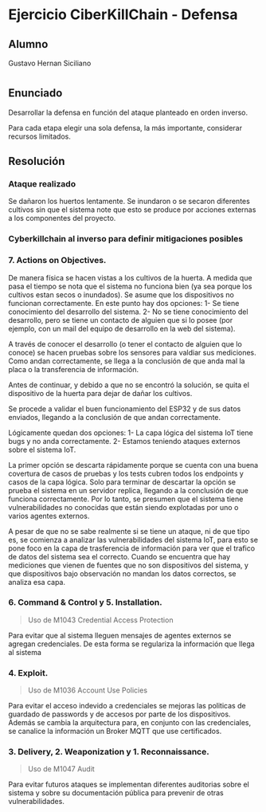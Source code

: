 # Ejercicio CiberKillChain - Defensa

## Alumno

Gustavo Hernan Siciliano
#
## Enunciado

Desarrollar la defensa en función del ataque planteado en orden inverso.

Para cada etapa elegir una sola defensa, la más importante, considerar recursos limitados.

## Resolución

### Ataque realizado

Se dañaron los huertos lentamente. Se inundaron o se secaron diferentes cultivos sin que el sistema note que esto se produce por acciones externas a los componentes del proyecto.

### Cyberkillchain al inverso para definir mitigaciones posibles

### 7. Actions on Objectives.
De manera física se hacen vistas a los cultivos de la huerta. A medida que pasa el tiempo se nota que el sistema no funciona bien (ya sea porque los cultivos estan secos o inundados). Se asume que los dispositivos no funcionan correctamente. En este punto hay dos opciones:
1- Se tiene conocimiento del desarrollo del sistema.
2- No se tiene conocimiento del desarrollo, pero se tiene un contacto de alguien que si lo posee (por ejemplo, con un mail del equipo de desarrollo en la web del sistema).

A través de conocer el desarrollo (o tener el contacto de alguien que lo conoce) se hacen pruebas sobre los sensores para valdiar sus mediciones. Como andan correctamente, se llega a la conclusión de que anda mal la placa o la transferencia de información.

Antes de continuar, y debido a que no se encontró la solución, se quita el dispositivo de la huerta para dejar de dañar los cultivos.

Se procede a validar el buen funcionamiento del ESP32 y de sus datos enviados, llegando a la conclusión de que andan correctamente.

Lógicamente quedan dos opciones:
1- La capa lógica del sistema IoT tiene bugs y no anda correctamente.
2- Estamos teniendo ataques externos sobre el sistema IoT.

La primer opción se descarta rápidamente porque se cuenta con una buena covertura de casos de pruebas y los tests cubren todos los endpoints y casos de la capa lógica. Solo para terminar de descartar la opción se prueba el sistema en un servidor replica, llegando a la conclusión de que funciona correctamente. Por lo tanto, se presumen que el sistema tiene vulnerabilidades no conocidas que están siendo explotadas por uno o varios agentes externos.

A pesar de que no se sabe realmente si se tiene un ataque, ni de que tipo es, se comienza a analizar las vulnerabilidades del sistema IoT, para esto se pone foco en la capa de trasferencia de información para ver que el trafico de datos del sistema sea el correcto. Cuando se encuentra que hay mediciones que vienen de fuentes que no son dispositivos del sistema, y que dispositivos bajo observación no mandan los datos correctos, se analiza esa capa.

### 6. Command & Control y 5. Installation.
> Uso de M1043 Credential Access Protection

Para evitar que al sistema lleguen mensajes de agentes externos se agregan credenciales.
De esta forma se regulariza la información que llega al sistema

### 4. Exploit.
> Uso de M1036 Account Use Policies

Para evitar el acceso indevido a credenciales se mejoras las politicas de guardado de passwords y de accesos por parte de los dispositivos.
Además se cambia la arquitectura para, en conjunto con las credenciales, se canalice la información un Broker MQTT que use certificados.

### 3. Delivery, 2. Weaponization y 1. Reconnaissance.
> Uso de M1047 Audit

Para evitar futuros ataques se implementan diferentes auditorias sobre el sistema y sobre su documentación pública para prevenir de otras vulnerabilidades.
